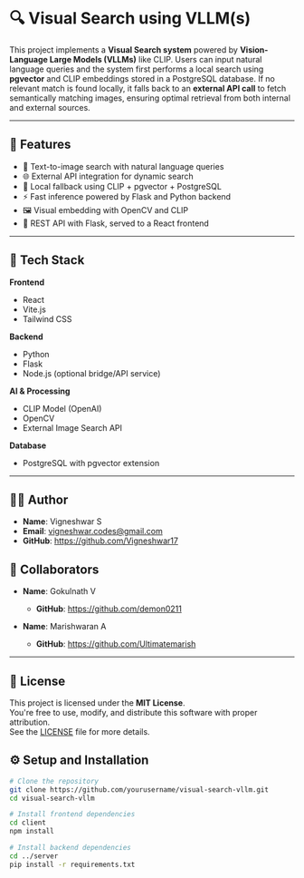 # 🔍 Visual Search using VLLM(s)

This project implements a **Visual Search system** powered by **Vision-Language Large Models (VLLMs)** like CLIP. Users can input natural language queries and the system first performs a local search using **pgvector** and CLIP embeddings stored in a PostgreSQL database. If no relevant match is found locally, it falls back to an **external API call** to fetch semantically matching images, ensuring optimal retrieval from both internal and external sources.

---

## 📌 Features

- 🔎 Text-to-image search with natural language queries
- 🌐 External API integration for dynamic search
- 🧠 Local fallback using CLIP + pgvector + PostgreSQL
- ⚡ Fast inference powered by Flask and Python backend
- 🖼️ Visual embedding with OpenCV and CLIP
- 🧪 REST API with Flask, served to a React frontend

---

## 🧰 Tech Stack

**Frontend**
- React
- Vite.js
- Tailwind CSS

**Backend**
- Python
- Flask
- Node.js (optional bridge/API service)

**AI & Processing**
- CLIP Model (OpenAI)
- OpenCV
- External Image Search API

**Database**
- PostgreSQL with pgvector extension

---
## 🙋‍♂️ Author

- **Name**: Vigneshwar S
- **Email**: vigneshwar.codes@gmail.com  
- **GitHub**: https://github.com/Vigneshwar17

## 🤝 Collaborators

- **Name**: Gokulnath V  
  - **GitHub**: https://github.com/demon0211

- **Name**: Marishwaran A  
  - **GitHub**: https://github.com/Ultimatemarish
---

## 📄 License

This project is licensed under the **MIT License**.  
You're free to use, modify, and distribute this software with proper attribution.  
See the [LICENSE](./LICENSE) file for more details.


## ⚙️ Setup and Installation

```bash
# Clone the repository
git clone https://github.com/yourusername/visual-search-vllm.git
cd visual-search-vllm

# Install frontend dependencies
cd client
npm install

# Install backend dependencies
cd ../server
pip install -r requirements.txt
